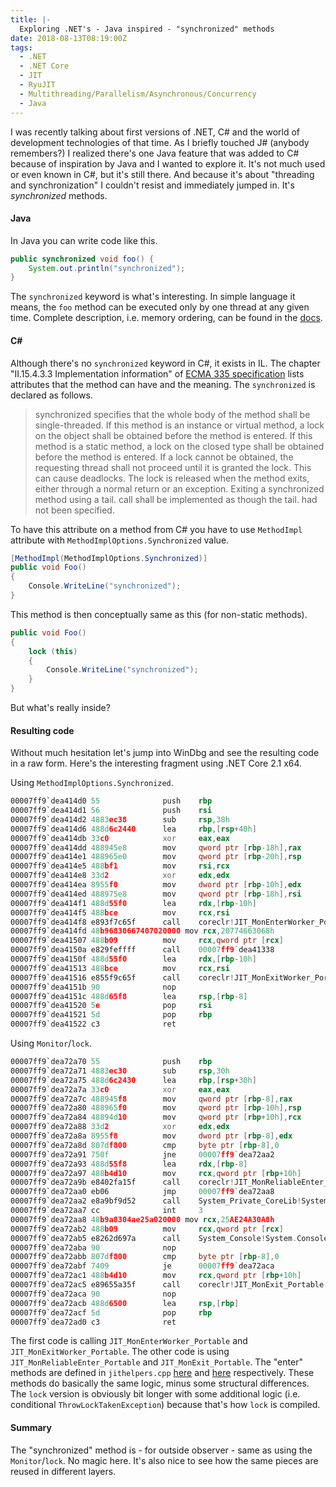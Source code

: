 ```yaml
---
title: |-
  Exploring .NET's - Java inspired - "synchronized" methods
date: 2018-08-13T08:19:00Z
tags:
  - .NET
  - .NET Core
  - JIT
  - RyuJIT
  - Multithreading/Parallelism/Asynchronous/Concurrency
  - Java
---
```

I was recently talking about first versions of .NET, C# and the world of development technologies of that time. As I briefly touched J# (anybody remembers?) I realized there's one Java feature that was added to C# because of inspiration by Java and I wanted to explore it. It's not much used or even known in C#, but it's still there. And because it's about "threading and synchronization" I couldn't resist and immediately jumped in. It's _synchronized_ methods.

<!-- excerpt -->

#### Java

In Java you can write code like this.

```java
public synchronized void foo() {
	System.out.println("synchronized");
}
```

The `synchronized` keyword is what's interesting. In simple language it means, the `foo` method can be executed only by one thread at any given time. Complete description, i.e. memory ordering, can be found in the [docs][1].

#### C#

Although there's no `synchronized` keyword in C#, it exists in IL. The chapter "II.15.4.3.3 Implementation information" of [ECMA 335 specification][2] lists attributes that the method can have and the meaning. The `synchronized` is declared as follows.

> synchronized specifies that the whole body of the method shall be single-threaded. If this method is an instance or virtual method, a lock on the object shall be obtained before the method is entered. If this method is a static method, a lock on the closed type shall be obtained before the method is entered. If a lock cannot be obtained, the requesting thread shall not proceed until it is granted the lock. This can cause deadlocks. The lock is released when the method exits, either through a normal return or an exception.  Exiting a synchronized method using a tail. call shall be implemented as though the tail. had not been specified.

To have this attribute on a method from C# you have to use `MethodImpl` attribute with `MethodImplOptions.Synchronized` value.

```csharp
[MethodImpl(MethodImplOptions.Synchronized)]
public void Foo()
{
	Console.WriteLine("synchronized");
}
```

This method is then conceptually same as this (for non-static methods).

```csharp
public void Foo()
{
	lock (this)
	{
		Console.WriteLine("synchronized");
	}
}
```

But what's really inside?

#### Resulting code

Without much hesitation let's jump into WinDbg and see the resulting code in a raw form. Here's the interesting fragment using .NET Core 2.1 x64.

Using `MethodImplOptions.Synchronized`.

```asm
00007ff9`dea414d0 55              push    rbp
00007ff9`dea414d1 56              push    rsi
00007ff9`dea414d2 4883ec38        sub     rsp,38h
00007ff9`dea414d6 488d6c2440      lea     rbp,[rsp+40h]
00007ff9`dea414db 33c0            xor     eax,eax
00007ff9`dea414dd 488945e8        mov     qword ptr [rbp-18h],rax
00007ff9`dea414e1 488965e0        mov     qword ptr [rbp-20h],rsp
00007ff9`dea414e5 488bf1          mov     rsi,rcx
00007ff9`dea414e8 33d2            xor     edx,edx
00007ff9`dea414ea 8955f0          mov     dword ptr [rbp-10h],edx
00007ff9`dea414ed 488975e8        mov     qword ptr [rbp-18h],rsi
00007ff9`dea414f1 488d55f0        lea     rdx,[rbp-10h]
00007ff9`dea414f5 488bce          mov     rcx,rsi
00007ff9`dea414f8 e893f7c65f      call    coreclr!JIT_MonEnterWorker_Portable (00007ffa`3e6b0c90)
00007ff9`dea414fd 48b96830667407020000 mov rcx,20774663068h
00007ff9`dea41507 488b09          mov     rcx,qword ptr [rcx]
00007ff9`dea4150a e829feffff      call    00007ff9`dea41338
00007ff9`dea4150f 488d55f0        lea     rdx,[rbp-10h]
00007ff9`dea41513 488bce          mov     rcx,rsi
00007ff9`dea41516 e855f9c65f      call    coreclr!JIT_MonExitWorker_Portable (00007ffa`3e6b0e70)
00007ff9`dea4151b 90              nop
00007ff9`dea4151c 488d65f8        lea     rsp,[rbp-8]
00007ff9`dea41520 5e              pop     rsi
00007ff9`dea41521 5d              pop     rbp
00007ff9`dea41522 c3              ret
```

Using `Monitor`/`lock`.

```asm
00007ff9`dea72a70 55              push    rbp
00007ff9`dea72a71 4883ec30        sub     rsp,30h
00007ff9`dea72a75 488d6c2430      lea     rbp,[rsp+30h]
00007ff9`dea72a7a 33c0            xor     eax,eax
00007ff9`dea72a7c 488945f8        mov     qword ptr [rbp-8],rax
00007ff9`dea72a80 488965f0        mov     qword ptr [rbp-10h],rsp
00007ff9`dea72a84 48894d10        mov     qword ptr [rbp+10h],rcx
00007ff9`dea72a88 33d2            xor     edx,edx
00007ff9`dea72a8a 8955f8          mov     dword ptr [rbp-8],edx
00007ff9`dea72a8d 807df800        cmp     byte ptr [rbp-8],0
00007ff9`dea72a91 750f            jne     00007ff9`dea72aa2
00007ff9`dea72a93 488d55f8        lea     rdx,[rbp-8]
00007ff9`dea72a97 488b4d10        mov     rcx,qword ptr [rbp+10h]
00007ff9`dea72a9b e8402fa15f      call    coreclr!JIT_MonReliableEnter_Portable (00007ffa`3e4859e0)
00007ff9`dea72aa0 eb06            jmp     00007ff9`dea72aa8
00007ff9`dea72aa2 e8a9bf9d52      call    System_Private_CoreLib!System.Threading.Monitor.ThrowLockTakenException()$##6002507 (00007ffa`3144ea50)
00007ff9`dea72aa7 cc              int     3
00007ff9`dea72aa8 48b9a8304ae25a020000 mov rcx,25AE24A30A8h
00007ff9`dea72ab2 488b09          mov     rcx,qword ptr [rcx]
00007ff9`dea72ab5 e8262d697a      call    System_Console!System.Console.WriteLine(System.String)$##6000083 (00007ffa`591057e0)
00007ff9`dea72aba 90              nop
00007ff9`dea72abb 807df800        cmp     byte ptr [rbp-8],0
00007ff9`dea72abf 7409            je      00007ff9`dea72aca
00007ff9`dea72ac1 488b4d10        mov     rcx,qword ptr [rbp+10h]
00007ff9`dea72ac5 e89655a35f      call    coreclr!JIT_MonExit_Portable (00007ffa`3e4a8060)
00007ff9`dea72aca 90              nop
00007ff9`dea72acb 488d6500        lea     rsp,[rbp]
00007ff9`dea72acf 5d              pop     rbp
00007ff9`dea72ad0 c3              ret
```

The first code is calling `JIT_MonEnterWorker_Portable` and `JIT_MonExitWorker_Portable`. The other code is using `JIT_MonReliableEnter_Portable` and `JIT_MonExit_Portable`. The "enter" methods are defined in `jithelpers.cpp` [here][3] and [here][4] respectively. These methods do basically the same logic, minus some structural differences. The `lock` version is obviously bit longer with some additional logic (i.e. conditional `ThrowLockTakenException`) because that's how `lock` is compiled.

#### Summary

The "synchronized" method is - for outside observer - same as using the `Monitor`/`lock`. No magic here. It's also nice to see how the same pieces are reused in different layers.

[1]: https://docs.oracle.com/javase/tutorial/essential/concurrency/syncmeth.html
[2]: https://www.ecma-international.org/publications/files/ECMA-ST/ECMA-335.pdf
[3]: https://github.com/dotnet/coreclr/blob/6bf04a47badd74646e21e70f4e9267c71b7bfd08/src/vm/jithelpers.cpp#L4382
[4]: https://github.com/dotnet/coreclr/blob/6bf04a47badd74646e21e70f4e9267c71b7bfd08/src/vm/jithelpers.cpp#L4409